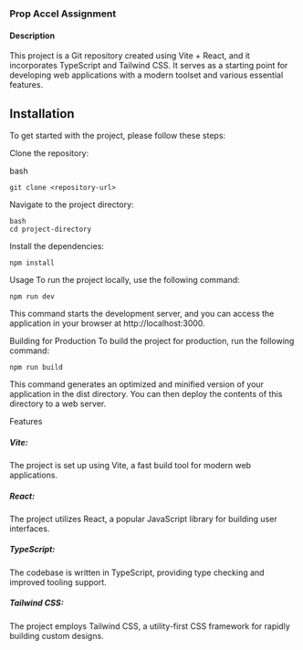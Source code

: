### Prop Accel Assignment

#### Description

This project is a Git repository created using Vite + React, and it incorporates TypeScript and Tailwind CSS. It serves as a starting point for developing web applications with a modern toolset and various essential features.

## Installation

To get started with the project, please follow these steps:

Clone the repository:

bash
```
git clone <repository-url>
```
Navigate to the project directory:
```
bash
cd project-directory
```
Install the dependencies:
```
npm install
```

Usage
To run the project locally, use the following command:
```
npm run dev
```

This command starts the development server, and you can access the application in your browser at http://localhost:3000.

Building for Production
To build the project for production, run the following command:
```
npm run build
```

This command generates an optimized and minified version of your application in the dist directory. You can then deploy the contents of this directory to a web server.

Features
##### Vite: 
The project is set up using Vite, a fast build tool for modern web applications.
##### React: 
The project utilizes React, a popular JavaScript library for building user interfaces.
##### TypeScript:
The codebase is written in TypeScript, providing type checking and improved tooling support.
##### Tailwind CSS:
The project employs Tailwind CSS, a utility-first CSS framework for rapidly building custom designs.